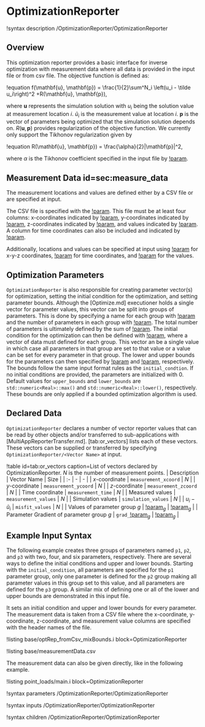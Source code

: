# OptimizationReporter

!syntax description /OptimizationReporter/OptimizationReporter

## Overview

This optimization reporter provides a basic interface for inverse optimization with measurement data where all data is provided in the input file or from csv file. The objective function is defined as:

!equation
f(\mathbf{u}, \mathbf{p}) = \frac{1}{2}\sum^N_i \left(u_i - \tilde u_i\right)^2 +R(\mathbf{u}, \mathbf{p}),

where $\mathbf{u}$ represents the simulation solution with $u_i$ being the solution value at measurement location $i$. $\tilde u_i$ is the measurement value at location $i$. $\mathbf{p}$ is the vector of parameters being optimized that the simulation solution depends on.  $R(\mathbf{u}, \mathbf{p})$ provides regularization of the objective function.  We currently only support the Tikhonov regularization given by

!equation
R(\mathbf{u}, \mathbf{p}) = \frac{\alpha}{2}\|\mathbf{p}\|^2,

where $\alpha$ is the Tikhonov coefficient specified in the input file by [!param](/OptimizationReporter/OptimizationReporter/tikhonov_coeff).

## Measurement Data id=sec:measure_data

The measurement locations and values are defined either by a CSV file or are specified at input.

The CSV file is specified with the [!param](/OptimizationReporter/OptimizationReporter/measurement_file). This file must be at least four columns: x-coordinates indicated by [!param](/OptimizationReporter/OptimizationReporter/file_xcoord), y-coordinates indicated by [!param](/OptimizationReporter/OptimizationReporter/file_ycoord), z-coordinates indicated by [!param](/OptimizationReporter/OptimizationReporter/file_zcoord), and values indicated by [!param](/OptimizationReporter/OptimizationReporter/file_value). A column for time coordinates can also be included and indicated by [!param](/OptimizationReporter/OptimizationReporter/file_time).

Additionally, locations and values can be specified at input using [!param](/OptimizationReporter/OptimizationReporter/measurement_points) for x-y-z coordinates, [!param](/OptimizationReporter/OptimizationReporter/measurement_times) for time coordinates, and [!param](/OptimizationReporter/OptimizationReporter/measurement_values) for the values.

## Optimization Parameters

`OptimizationReporter` is also responsible for creating parameter vector(s) for optimization, setting the initial condition for the optimization, and setting parameter bounds. Although the [Optimize.md] executioner holds a single vector for parameter values, this vector can be split into groups of parameters. This is done by specifying a name for each group with [!param](/OptimizationReporter/OptimizationReporter/parameter_names) and the number of parameters in each group with [!param](/OptimizationReporter/OptimizationReporter/num_values). The total number of parameters is ultimately defined by the sum of [!param](/OptimizationReporter/OptimizationReporter/num_values). The initial condition for the optimization can then be defined with [!param](/OptimizationReporter/OptimizationReporter/initial_condition), where a vector of data must defined for each group.  This vector an be a single value in which case all parameters in that group are set to that value or a value can be set for every parameter in that group.  The lower and upper bounds for the parameters can then specified by [!param](/OptimizationReporter/OptimizationReporter/lower_bounds) and [!param](/OptimizationReporter/OptimizationReporter/upper_bounds), respectively. The bounds follow the same input format rules as the `initial_condtion`.  If no initial conditions are provided, the parameters are initialized with 0.  Default values for `upper_bounds` and `lower_bounds` are `std::numeric<Real>::max()` and `std::numeric<Real>::lower()`, respectively.  These bounds are only applied if a bounded optimization algorithm is used.

## Declared Data

`OptimizationReporter` declares a number of vector reporter values that can be read by other objects and/or transferred to sub-applications with [MultiAppReporterTransfer.md]. [tab:or_vectors] lists each of these vectors. These vectors can be supplied or transferred by specifying `OptimizationReporter/<Vector Name>` at input.

!table id=tab:or_vectors caption=List of vectors declared by OptimizationReporter. $N$ is the number of measurement points.
| Description | Vector Name | Size |
| :- | - | - |
| $x$-coordinate | `measurement_xcoord` | $N$ |
| $y$-coordinate | `measurement_ycoord` | $N$ |
| $z$-coordinate | `measurement_zcoord` | $N$ |
| Time coordinate | `measurement_time` | $N$ |
| Measured values | `measurement_values` | $N$ |
| Simulation values | `simulation_values` | $N$ |
| $u_i - \tilde{u}_i$ | `misfit_values` | $N$ |
| Values of parameter group $g$ | [!param](/OptimizationReporter/OptimizationReporter/parameter_names)$_g$ | [!param](/OptimizationReporter/OptimizationReporter/num_values)$_g$ |
| Parameter Gradient of parameter group $g$ | `grad_`[!param](/OptimizationReporter/OptimizationReporter/parameter_names)$_g$  | [!param](/OptimizationReporter/OptimizationReporter/num_values)$_g$ |


## Example Input Syntax

The following example creates three groups of parameters named `p1`, `p2`, and `p3` with two, four, and six parameters, respectively. There are several ways to define the initial conditions and upper and lower bounds.  Starting with the `initial_condition`, all parameters are specified for the `p1` parameter group, only one parameter is defined for the `p2` group making all parameter values in this group set to this value, and all parameters are defined for the `p3` group.  A similar mix of defining one or all of the lower and upper bounds are demonstrated in this input file.

It sets an initial condition and upper and lower bounds for every parameter. The measurement data is taken from a CSV file where the x-coordinate, y-coordinate, z-coordinate, and measurement value columns are specified with the header names of the file.

!listing base/optRep_fromCsv_mixBounds.i block=OptimizationReporter

!listing base/measurementData.csv

The measurement data can also be given directly, like in the following example.

!listing point_loads/main.i block=OptimizationReporter

!syntax parameters /OptimizationReporter/OptimizationReporter

!syntax inputs /OptimizationReporter/OptimizationReporter

!syntax children /OptimizationReporter/OptimizationReporter
